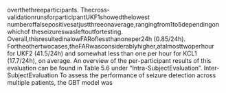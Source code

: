 overthethreeparticipants. Thecross-validationrunsforparticipantUKF1showedthelowest
numberoffalsepositivesatjustthreeonaverage,rangingfrom1to5dependingonwhichof
theseizureswasleftoutfortesting. Overall,thisresultedinalowFARoflessthanoneper24h
(0.85/24h). Fortheothertwocases,theFARwasconsiderablyhigher,atalmosttwoperhour
for UKF2 (41.5/24h) and somewhat less than one per hour for KCL1 (17.7/24h), on average.
An overview of the per-participant results of this evaluation can be found in Table 5.6 under
“Intra-SubjectEvaluation”.
Inter-SubjectEvaluation
To assess the performance of seizure detection across multiple patients, the GBT model was